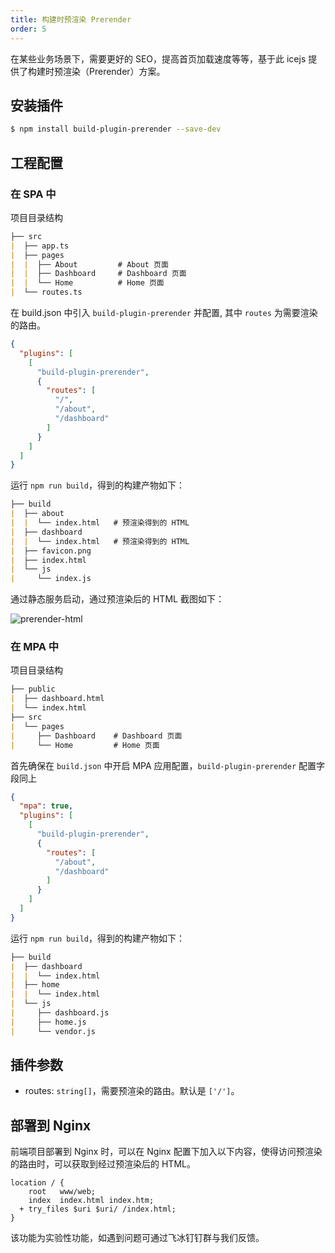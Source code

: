 ```yaml
---
title: 构建时预渲染 Prerender
order: 5
---
```


在某些业务场景下，需要更好的 SEO，提高首页加载速度等等，基于此 icejs 提供了构建时预渲染（Prerender）方案。

## 安装插件

```bash
$ npm install build-plugin-prerender --save-dev
```

## 工程配置

### 在 SPA 中

项目目录结构

```markdown
├── src
|  ├── app.ts
|  ├── pages
|  |  ├── About         # About 页面
|  |  ├── Dashboard     # Dashboard 页面
|  |  └── Home          # Home 页面
|  └── routes.ts
```

在 build.json 中引入 `build-plugin-prerender` 并配置, 其中 `routes` 为需要渲染的路由。

```json
{
  "plugins": [
    [
      "build-plugin-prerender",
      {
        "routes": [
          "/",
          "/about",
          "/dashboard"
        ]
      }
    ]
  ]
}
```

运行 `npm run build`，得到的构建产物如下：

```markdown
├── build
|  ├── about
|  |  └── index.html   # 预渲染得到的 HTML
|  ├── dashboard
|  |  └── index.html   # 预渲染得到的 HTML
|  ├── favicon.png
|  ├── index.html
|  └── js
|     └── index.js
```

通过静态服务启动，通过预渲染后的 HTML 截图如下：

![prerender-html](https://img.alicdn.com/tfs/TB1kihJJYj1gK0jSZFOXXc7GpXa-1364-738.png)

### 在 MPA 中

项目目录结构

```markdown
├── public
|  ├── dashboard.html
|  └── index.html
├── src
|  └── pages
|     ├── Dashboard    # Dashboard 页面
|     └── Home         # Home 页面
```

首先确保在 `build.json` 中开启 MPA 应用配置，`build-plugin-prerender` 配置字段同上

```json
{
  "mpa": true,
  "plugins": [
    [
      "build-plugin-prerender",
      {
        "routes": [
          "/about",
          "/dashboard"
        ]
      }
    ]
  ]
}
```

运行 `npm run build`，得到的构建产物如下：

```markdown
├── build
|  ├── dashboard
|  |  └── index.html
|  ├── home
|  |  └── index.html
|  └── js
|     ├── dashboard.js
|     ├── home.js
|     └── vendor.js
```

## 插件参数

- routes: `string[]`，需要预渲染的路由。默认是 `['/']`。

## 部署到 Nginx

前端项目部署到 Nginx 时，可以在 Nginx 配置下加入以下内容，使得访问预渲染的路由时，可以获取到经过预渲染后的 HTML。

```nginx
location / {
    root   www/web;
    index  index.html index.htm;
  + try_files $uri $uri/ /index.html;
}
```

该功能为实验性功能，如遇到问题可通过飞冰钉钉群与我们反馈。